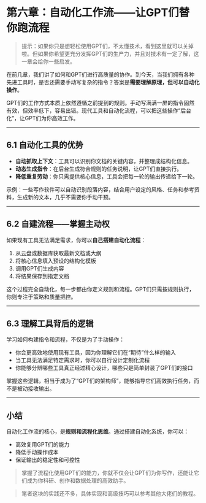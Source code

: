 # 第六章：自动化工作流——让GPT们替你跑流程

> 提示：如果你只是想轻松使用GPT们，不太懂技术，看到这里就可以关掉啦。但如果你希望更充分发挥GPT们的生产力，并且对技术有一定了解，这一章会给你一些启发。

在前几章，我们讲了如何和GPT们进行高质量的协作。到今天，当我们拥有各种先进工具时，是否还需要手动写复杂的指令？答案是**需要理解原理，但可以自动化操作**。

GPT们的工作方式本质上依然遵循之前提到的规则。手动写满满一屏的指令固然有效，但效率低下，容易出错。现代工具和自动化流程，可以把这些操作“后台化”，让GPT们为你高效工作。

---

## 6.1 自动化工具的优势

- **自动抓取上下文**：工具可以识别你文档的关键内容，并整理成结构化信息。  
- **动态生成指令**：在后台生成符合规则的任务说明，让GPT们直接执行。  
- **降低重复劳动**：你只需提供核心信息，工具会把每一轮的输出传递给下一轮。  

示例：一些写作软件可以自动识别段落内容，结合用户设定的风格、任务和参考资料，生成新的文本，几乎不需要你手动干预。

---

## 6.2 自建流程——掌握主动权

如果现有工具无法满足需求，你可以**自己搭建自动化流程**：

1. 从云盘或数据库获取最新文档或大纲  
2. 将核心信息填入预设的结构化模板  
3. 调用GPT们生成内容  
4. 将结果保存到指定文档  

这个过程完全自动化，每一步都由你定义规则和流程。GPT们只需按规则执行，你则专注于策略和质量把控。

---

## 6.3 理解工具背后的逻辑

学习如何构建指令和流程，不仅是为了手动操作：

- 你会更高效地使用现有工具，因为你理解它们在“期待”什么样的输入  
- 当工具无法满足特定需求时，你可以自行设计定制化流程  
- 你能够分辨哪些工具真正经过精心设计，哪些只是简单封装了GPT们的接口  

掌握这些逻辑，相当于成为了“GPT们的架构师”，能够指导它们高效执行任务，而不是被动接收输出。

---

## 小结

自动化工作流的核心，是**规则和流程化思维**。通过搭建自动化系统，你可以：

- 高效复用GPT们的能力  
- 降低手动操作成本  
- 保证输出的稳定性和可控性  

> 掌握了流程化使用GPT们的能力，你就不仅会让GPT们为你写作，还能让它们成为你科研、创作和数据处理的高效助手。

> 笔者这块的实践还不多，具体实现和高级技巧可以参考其他大佬们的教程。


